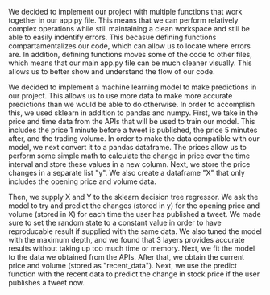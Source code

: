 

We decided to implement our project with multiple functions that work together in our app.py file. This means that we can perform relatively complex operations while still maintaining a clean workspace and still be able to easily indentify errors. This becasue defining functions compartamentalizes our code, which can allow us to locate where errors are. In addition, defining functions moves some of the code to other files, which means that our main app.py file can be much cleaner visually. This allows us to better show and understand the flow of our code. 

We decided to implement a machine learning model to make predictions in our project. This allows us to use more data to make more accurate predictions than we would be able to do otherwise. In order to accomplish this, we used sklearn in addition to pandas and numpy. First, we take in the price and time data from the APIs that will be used to train our model. This includes the price 1 minute before a tweet is published, the price 5 minutes after, and the trading volume. In order to make the data compatible with our model, we next convert it to a pandas dataframe. The prices allow us to perform some simple math to calculate the change in price over the time interval and store these values in a new column. Next, we store the price changes in a separate list "y". We also create a dataframe "X" that only includes the opening price and volume data. 

Then, we supply X and Y to the sklearn decision tree regressor. We ask the model to try and predict the changes (stored in y) for the opening price and volume (stored in X) for each time the user has published a tweet. We made sure to set the random state to a constant value in order to have reproducable result if supplied with the same data. We also tuned the model with the maximum depth, and we found that 3 layers provides accurate results without taking up too much time or memory. Next, we fit the model to the data we obtained from the APIs. After that, we obtain the current price and volume (stored as "recent_data"). Next, we use the predict function with the recent data to predict the change in stock price if the user publishes a tweet now. 


